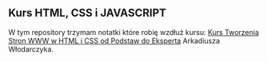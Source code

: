 ## Kurs HTML, CSS i JAVASCRIPT
W tym repository trzymam notatki które robię wzdłuż kursu:
[Kurs Tworzenia Stron WWW w HTML i CSS od Podstaw do Eksperta](https://www.udemy.com/course/kurs-tworzenia-stron-www-w-html-i-css-od-podstaw-do-eksperta) Arkadiusza Włodarczyka.